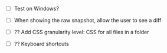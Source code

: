 - [ ] Test on Windows?

- [ ] When showing the raw snapshot, allow the user to see a diff

- [ ] ?? Add CSS granularity level: CSS for all files in a folder
- [ ] ?? Keyboard shortcuts

